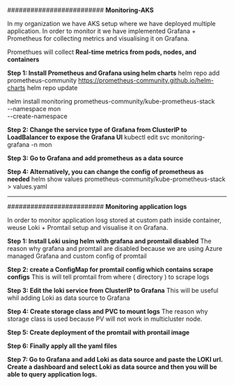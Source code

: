 ######################### **Monitoring-AKS**

In my organization we have AKS setup where we have deployed multiple application. In order to monitor it we have implemented Grafana + Prometheus for collecting metrics and visualising it on Grafana.

Promethues will collect **Real-time metrics from pods, nodes, and containers**


**Step 1: Install Prometheus and Grafana using helm charts**
helm repo add prometheus-community https://prometheus-community.github.io/helm-charts
helm repo update

helm install monitoring prometheus-community/kube-prometheus-stack \
  --namespace mon \
  --create-namespace

**Step 2: Change the service type of Grafana from ClusterIP to LoadBalancer to expose the Grafana UI**
kubectl edit svc monitoring-grafana -n mon


**Step 3: Go to Grafana and add prometheus as a data source**

**Step 4: Alternatively, you can change the config of prometheus as needed**
helm show values prometheus-community/kube-prometheus-stack > values.yaml




-------------------------------------------------------



######################### **Monitoring application logs**  

In order to monitor application losg stored at custom path inside container, weuse Loki + Promtail setup and visualise it on Grafana.


**Step 1: Install Loki using helm with grafana and promtail disabled**
The reason why grafana and promtail are disabled because we are using Azure managed Grafana and custom config of promtail


**Step 2: create a ConfigMap for promtail config which contains scrape configs**
This is will tell promtail from where ( directory ) to scrape logs


**Step 3: Edit the loki service from ClusterIP to Grafana**
This will be useful whil adding Loki as data source to Grafana


**Step 4: Create storage class and PVC to mount logs** 
The reason why storage class is used because PV will not work in multicluster node.

**Step 5: Create deployment of the promtail with prontail image**

**Step 6: Finally apply all the yaml files**

**Step 7: Go to Grafana and add Loki as data source and paste the LOKI url. Create a dashboard and select Loki as data source and then you will be able to query application logs.**





